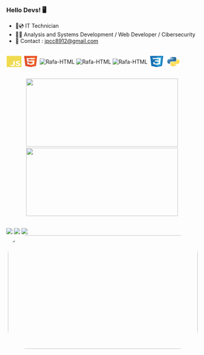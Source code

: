 ### Hello Devs! 🖥️

- 🔌💿 IT Technician 
- 🔐🔨 Analysis and Systems Development / Web Developer / Cibersecurity
- 📧 Contact : jpcc8912@gmail.com 

<div style="display: inline_block"><br>
  <img align="center" alt="Rafa-Js" height="30" width="40" src="https://raw.githubusercontent.com/devicons/devicon/master/icons/javascript/javascript-plain.svg">
  <img align="center" alt="Rafa-HTML" height="30" width="40" src="https://raw.githubusercontent.com/devicons/devicon/master/icons/html5/html5-original.svg">
  <img align="center" alt="Rafa-HTML" height="30" width="40" src="https://cdn.jsdelivr.net/gh/devicons/devicon@latest/icons/bootstrap/bootstrap-original.svg">
  <img align="center" alt="Rafa-HTML" height="30" width="40" src="https://cdn.jsdelivr.net/gh/devicons/devicon@latest/icons/java/java-original-wordmark.svg">
  <img align="center" alt="Rafa-HTML" height="30" width="40" src="https://www.logo.wine/a/logo/Linux/Linux-Logo.wine.svg">
  <img align="center" alt="Rafa-CSS" height="30" width="40" src="https://raw.githubusercontent.com/devicons/devicon/master/icons/css3/css3-original.svg">
  <img align="center" alt="Rafa-Python" height="30" width="40" src="https://raw.githubusercontent.com/devicons/devicon/master/icons/python/python-original.svg">
</div>

##

<div align="center">
  <a href="https://github.com/santiagohugo">
  <img height="180em"  width="400em" src="https://github-readme-stats.vercel.app/api?username=joaopedrodevel&show_icons=true&theme=dracula&include_all_commits=true&count_private=true"/>
  <img height="180em"  width="400em" src="https://github-readme-stats.vercel.app/api/top-langs/?username=joaopedrodevel&layout=compact&langs_count=7&theme=dark"/>
</div>
    
##
    
<div> 
  <a href="https://instagram.com/jopedro42" target="_blank"><img src="https://img.shields.io/badge/-Instagram-%23E4405F?style=for-the-badge&logo=instagram&logoColor=white" target="_blank"></a>
  <a href = "mailto:jpcc8912@gmail.com"><img src="https://img.shields.io/badge/-Gmail-%23333?style=for-the-badge&logo=gmail&logoColor=white" target="_blank"></a>
  <a href="https://www.linkedin.com/in/joão-pedro-87b07828a" target="_blank"><img src="https://img.shields.io/badge/-LinkedIn-%230077B5?style=for-the-badge&logo=linkedin&logoColor=white" target="_blank"></a>
   <img align="right" width="500px" height="300px" style="border-radius:50px;" src="https://media4.giphy.com/media/v1.Y2lkPTc5MGI3NjExNzRoMnVhZWp0ZGMxb296cDhwMDBkNnllcmJmanF3YzhnODQ2OHc5NiZlcD12MV9pbnRlcm5hbF9naWZfYnlfaWQmY3Q9Zw/ES9cAJlcxblRESzOH1/giphy.gif" >
</div>
